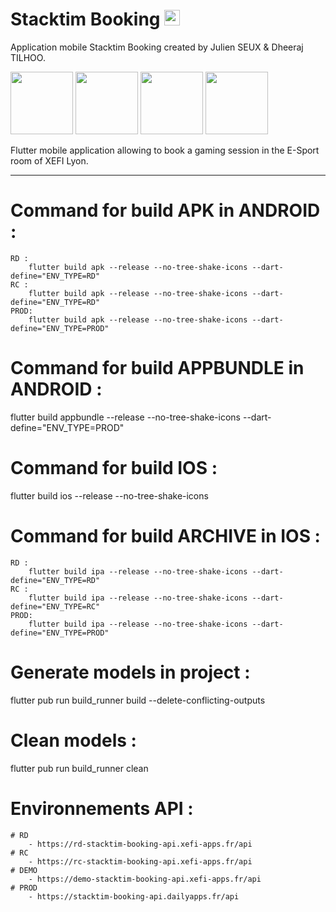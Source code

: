 #  Stacktim Booking <img src="https://github.com/JulienS69/stacktim-booking/assets/60474003/1d6131d2-7604-4e90-8b4a-b49cc7d740a7" alt="" width="25"/>

Application mobile Stacktim Booking created by Julien SEUX & Dheeraj TILHOO.

<img src="https://github.com/JulienS69/stacktim-booking/assets/60474003/95a99a03-5876-474b-909b-7556d32ebc27" alt="" width="100"/>
<img src="https://github.com/JulienS69/stacktim-booking/assets/60474003/769df4c4-ec8c-4546-8882-48abb9c60cde" alt="" width="100"/>
<img src="https://github.com/JulienS69/stacktim-booking/assets/60474003/514235f4-9325-4b27-a9dd-627d9aac3fa6" alt="" width="100"/>
<img src="https://github.com/JulienS69/stacktim-booking/assets/60474003/fffc5a4a-8b73-42fb-b015-eab6e17a4227" alt="" width="100"/> 



Flutter mobile application allowing to book a gaming session in the E-Sport room of XEFI Lyon.

-------------------------------------------------------------------------------------------------

# Command for build APK in ANDROID : 
    RD : 
        flutter build apk --release --no-tree-shake-icons --dart-define="ENV_TYPE=RD"
    RC : 
        flutter build apk --release --no-tree-shake-icons --dart-define="ENV_TYPE=RD"
    PROD:
        flutter build apk --release --no-tree-shake-icons --dart-define="ENV_TYPE=PROD"

# Command for build APPBUNDLE in ANDROID :
flutter build appbundle --release --no-tree-shake-icons --dart-define="ENV_TYPE=PROD"


# Command for build IOS : 
flutter build ios --release --no-tree-shake-icons 

# Command for build ARCHIVE in IOS : 
    RD : 
        flutter build ipa --release --no-tree-shake-icons --dart-define="ENV_TYPE=RD"
    RC : 
        flutter build ipa --release --no-tree-shake-icons --dart-define="ENV_TYPE=RC"
    PROD:
        flutter build ipa --release --no-tree-shake-icons --dart-define="ENV_TYPE=PROD"


# Generate models in project :
flutter pub run build_runner build --delete-conflicting-outputs

# Clean models : 
flutter pub run build_runner clean

# Environnements API : 

    # RD
        - https://rd-stacktim-booking-api.xefi-apps.fr/api
    # RC
        - https://rc-stacktim-booking-api.xefi-apps.fr/api
    # DEMO
        - https://demo-stacktim-booking-api.xefi-apps.fr/api
    # PROD
        - https://stacktim-booking-api.dailyapps.fr/api
